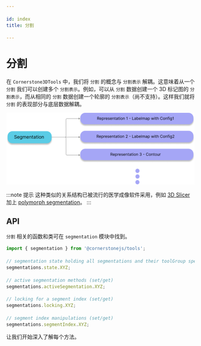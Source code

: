 ```yaml
---

id: index
title: 分割

---
```


# 分割

在 `Cornerstone3DTools` 中，我们将 `分割` 的概念与 `分割表示` 解耦。这意味着从一个 `分割` 我们可以创建多个 `分割表示`。例如，可以从 `分割` 数据创建一个 3D 标记图的 `分割表示`，而从相同的 `分割` 数据创建一个轮廓的 `分割表示`（尚不支持）。这样我们就将 `分割` 的表现部分与底层数据解耦。

![](../../../assets/segmentation-representation.png)

:::note 提示
这种类似的关系结构已被流行的医学成像软件采用，例如 [3D Slicer](https://www.slicer.org/) 加上 [polymorph segmentation](https://github.com/PerkLab/PolySeg)。
:::



## API

`分割` 相关的函数和类可在 `segmentation` 模块中找到。

```js
import { segmentation } from '@cornerstonejs/tools';

// segmentation state holding all segmentations and their toolGroup specific representations
segmentations.state.XYZ;

// active segmentation methods (set/get)
segmentations.activeSegmentation.XYZ;

// locking for a segment index (set/get)
segmentations.locking.XYZ;

// segment index manipulations (set/get)
segmentations.segmentIndex.XYZ;
```

让我们开始深入了解每个方法。